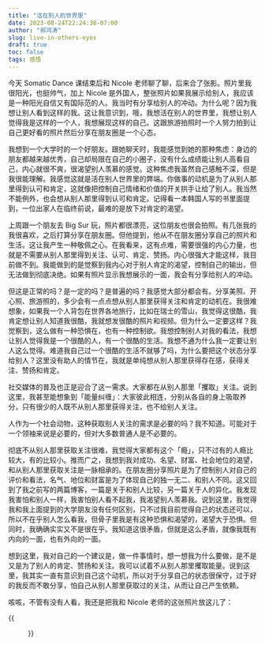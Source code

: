 ```yaml
---
title: "活在别人的世界里"
date: 2023-08-24T22:24:38-07:00
author: "郝鸿涛"
slug: live-in-others-eyes
draft: true
toc: false
tags: 感悟
---
```

今天 Somatic Dance 课结束后和 Nicole 老师聊了聊，后来合了张影。照片里我很阳光，也挺帅气，加上 Nicole 是外国人，整张照片如果我展示给别人，我应该是一种阳光自信又有国际范的人。我当时有分享给别人的冲动。为什么呢？因为我想让别人看到这样的我。这让我意识到，哦，我想活在别人的世界里，我想让别人觉得我是这样的一个人，我想展现这样的自己。这跟旅游拍照时一个人努力拍到让自己更好看的照片然后分享在朋友圈是一个心态。

我想到一个大学时的一个好朋友。跟她聊天时，我能感觉到她的那种焦虑：身边的朋友都越来越优秀，自己却局限在自己的小圈子，没有什么成绩能让别人高看自己，内心就很不爽，很渴望别人羡慕的感觉。这种焦虑我虽然自己感触不深，但是我很能理解。我感觉这就是活在别人世界里的弊端。你做事的动机是为了从别人那里得到认可和肯定，这就像把控制自己情绪和价值的开关拱手让给了别人。我当然不能例外，也会想从别人那里得到认可和肯定。记得看一本韩国人写的书里面提到，一位出家人在临终前说，最难的是放下对肯定的渴望。

上周跟一个朋友去 Big Sur 玩，照片都很漂亮，这位朋友也很会拍照。有几张我的我很喜欢，之后打算分享在朋友圈。但他提到，他从不在朋友圈分享自己的照片和生活。这让我产生一种敬佩之心。在我看来，这有点难，需要很强的内心力量，也就是不需要从别人那里得到关注、认可、肯定、赞扬。内心很强大才能这样，我目前做不到。我能做到的是觉察到我内心对于别人肯定的渴望，控制自己的输出，但无法做到彻底决绝。如果有照片显示我想展示的一面，我会有分享给别人的冲动。

但这是正常的吗？是一定的吗？是普遍的吗？我感觉大部分都会有。分享美照、开心照、旅游照的，多少会有一点点想从别人那里获得关注和肯定的动机在。我很难想象，如果我一个人背包在世界各地旅行，比如在瑞士的雪山，我觉得这很酷，我肯定想让别人知道我很酷，我就想发很酷的照片和视频。但为什么一定要这样？我觉察到，这么做有一种恐惧在，也有一种控制欲。我想控制别人对我的看法，我想让别人觉得我是一个很酷的人，有一个很酷的生活。我想不通为什么我一定要让别人这么觉得。难道我自己过一个很酷的生活不就够了吗，为什么要把这个状态分享给别人？这里没有助人的情节在，我就是单纯想从别人那里获得存在感，获得关注、赞扬和肯定。

社交媒体的普及也正是迎合了这一需求。大家都在从别人那里「攫取」关注。说到这里，我甚至能想象到「能量纠缠」：大家彼此相连，分别从各自的身上吸取养分，只有很少的人既不从别人那里获得关注，也不给别人关注。

人作为一个社会动物，这种获取别人关注的需求是必要的吗？我不知道。可能对于一个领袖来说是必要的，但对大多数普通人是不必要的。

彻底不从别人那里获取关注很难，我觉得大家都有这个「瘾」，只不过有的人瘾比较大，有的比较小。推而广之，我想到我对成功、名望、财富、社会地位的渴望，和从别人那里获取关注是一脉相承的。在朋友圈分享照片是为了控制别人对自己的评价和看法，名气、地位和财富是为了体现自己的独一无二、和别人不同。这又回到了我之前写的两篇博客，一篇是关于和别人比较，另一篇关于人的异化。我发现我害怕和别人一样，我害怕别人看不起我，我渴望别人羡慕我。说到这里，我觉得我和我上面提到的大学朋友没有任何区别，只不过我目前觉得自己的状态还可以，所以不在乎别人怎么看我，但骨子里我是有这种恐惧和渴望的，渴望大于恐惧。但同时，我确确实实又不是很在乎。我知道这很矛盾，但就是这么矛盾，就像我既有内向的一面，也有外向的一面。

想到这里，我对自己的一个建议是，做一件事情时，想一想我为什么要做，是不是又是为了别人的肯定、赞扬和关注。我可以试着不从别人那里攫取能量。说到这里，我其实一直有意识到自己这个动机，所以对于分享自己的状态很保守，过于好的我反而不敢分享，怕自己从别人那里获取过的关注，从而让自己产生依赖。

咳咳，不管有没有人看，我还是把我和 Nicole 老师的这张照片放这儿了：

{{<figure src="/media/cnblog/nicole_dance.JPG" caption="和 Nicole 老师一起" width="450">}}